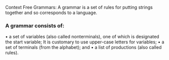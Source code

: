 Context Free Grammars: A grammar is a set of rules for putting strings together and so corresponds to a language.

### A grammar consists of:
• a set of variables (also called nonterminals), one of which is designated the start variable; It is customary to use upper-case letters for variables;
• a set of terminals (from the alphabet); and
• a list of productions (also called rules).
